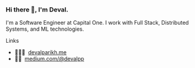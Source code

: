 ### Hi there 👋, I'm Deval.

I'm a Software Engineer at Capital One. I work with Full Stack, Distributed Systems, and ML technologies.

Links
- 👨🏻‍💻&nbsp; [devalparikh.me](http://devalparikh.me/)
- ✍🏼&nbsp; [medium.com/@devalpp](https://medium.com/@devalpp)

<!-- [![Deval's Top Languages](https://github-readme-stats.vercel.app/api/top-langs/?username=devalparikh&layout=compact&hide=makefile,objective-c,python,&langs_count=10)](https://devalparikh.me/)
 -->
<!--
**devalparikh/devalparikh** is a ✨ _special_ ✨ repository because its `README.md` (this file) appears on your GitHub profile.

Here are some ideas to get you started:

- 🔭 I’m currently working on ...
- 🌱 I’m currently learning ...
- 👯 I’m looking to collaborate on ...
- 🤔 I’m looking for help with ...
- 💬 Ask me about ...
- 📫 How to reach me: ...
- 😄 Pronouns: ...
- ⚡ Fun fact: ...
-->
